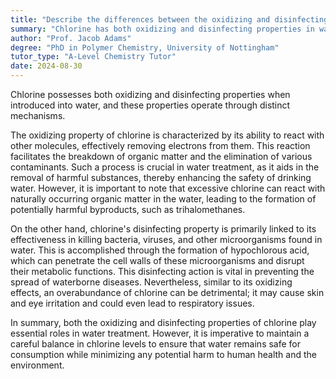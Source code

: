 ```yaml
---
title: "Describe the differences between the oxidizing and disinfecting properties of chlorine in water"
summary: "Chlorine has both oxidizing and disinfecting properties in water, but they differ in their mechanisms."
author: "Prof. Jacob Adams"
degree: "PhD in Polymer Chemistry, University of Nottingham"
tutor_type: "A-Level Chemistry Tutor"
date: 2024-08-30
---
```


Chlorine possesses both oxidizing and disinfecting properties when introduced into water, and these properties operate through distinct mechanisms.

The oxidizing property of chlorine is characterized by its ability to react with other molecules, effectively removing electrons from them. This reaction facilitates the breakdown of organic matter and the elimination of various contaminants. Such a process is crucial in water treatment, as it aids in the removal of harmful substances, thereby enhancing the safety of drinking water. However, it is important to note that excessive chlorine can react with naturally occurring organic matter in the water, leading to the formation of potentially harmful byproducts, such as trihalomethanes.

On the other hand, chlorine's disinfecting property is primarily linked to its effectiveness in killing bacteria, viruses, and other microorganisms found in water. This is accomplished through the formation of hypochlorous acid, which can penetrate the cell walls of these microorganisms and disrupt their metabolic functions. This disinfecting action is vital in preventing the spread of waterborne diseases. Nevertheless, similar to its oxidizing effects, an overabundance of chlorine can be detrimental; it may cause skin and eye irritation and could even lead to respiratory issues.

In summary, both the oxidizing and disinfecting properties of chlorine play essential roles in water treatment. However, it is imperative to maintain a careful balance in chlorine levels to ensure that water remains safe for consumption while minimizing any potential harm to human health and the environment.
    